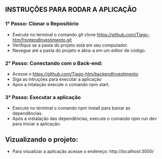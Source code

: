 ## INSTRUÇÕES PARA RODAR A APLICAÇÃO


### 1° Passo: Clonar o Repositório
  - Execute no terminal o comando git clone https://github.com/Tiago-htm/frontendInvestimento.git
  - Verifique se a pasta do projeto está em seu computador.
  - Navegue até a pasta do projeto e abra-a em um editor de código.


### 2° Passo: Conectando com o Back-end:
  - Acesse o https://github.com/Tiago-htm/backendInvestimento
  - Siga as intruções para executar a aplicação
  - Apos a intalação execute o comando npm start.    

### 3° Passo: Executar a aplicação
  - Execute no terminal o comando npm install para baixar as dependências.
  - Após a instalação das dependências, execute o comando npm run dev para iniciar a aplicação.
    
## Vizualizando o projeto: 
  - Para visualizar a aplicação acesse o endereço: http://localhost:3000/


    


    


